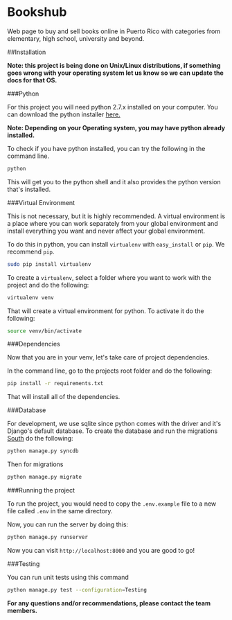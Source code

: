 Bookshub
========

Web page to buy and sell books online in Puerto Rico with categories from elementary, high school, university and beyond.

##Installation

**Note: this project is being done on Unix/Linux distributions, if something goes wrong with your
operating system let us know so we can update the docs for that OS.**

###Python

For this project you will need python 2.7.x installed on your computer.
You can download the python installer [here.](https://www.python.org/downloads/)

**Note: Depending on your Operating system, you may have python already installed.**

To check if you have python installed, you can try the following in the command line.

```bash
python
```

This will get you to the python shell and it also provides the python version that's installed.

###Virtual Environment

This is not necessary, but it is highly recommended. A virtual environment is a place where
you can work separately from your global environment and install everything you want and never
affect your global environment.

To do this in python, you can install `virtualenv` with `easy_install` or `pip`. We recommend `pip`.

```bash
sudo pip install virtualenv
```

To create a `virtualenv`, select a folder where you want to work with the project and do the following:
 
```bash
virtualenv venv
```

That will create a virtual environment for python. To activate it do the following:

```bash
source venv/bin/activate
```

###Dependencies

Now that you are in your venv, let's take care of project dependencies.

In the command line, go to the projects root folder and do the following:

```bash
pip install -r requirements.txt
```

That will install all of the dependencies.

###Database

For development, we use sqlite since python comes with the driver and it's Django's default database.
To create the database and run the migrations [South](https://godjango.com/3-introduction-to-south-migrations/) do the following:

```bash
python manage.py syncdb
```

Then for migrations

```bash
python manage.py migrate
```

###Running the project

To run the project, you would need to copy the `.env.example` file to a new file called `.env` in the same directory.

Now, you can run the server by doing this:

```bash
python manage.py runserver
```

Now you can visit `http://localhost:8000` and you are good to go!

###Testing

You can run unit tests using this command
```bash
python manage.py test --configuration=Testing
```

**For any questions and/or recommendations, please contact the team members.**
